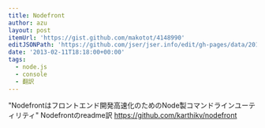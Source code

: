 ```yaml
---
title: Nodefront
author: azu
layout: post
itemUrl: 'https://gist.github.com/makotot/4148990'
editJSONPath: 'https://github.com/jser/jser.info/edit/gh-pages/data/2013/02/index.json'
date: '2013-02-11T18:18:00+00:00'
tags:
  - node.js
  - console
  - 翻訳
---
```

"Nodefrontはフロントエンド開発高速化のためのNode製コマンドラインユーティリティ"
Nodefrontのreadme訳
https://github.com/karthikv/nodefront
